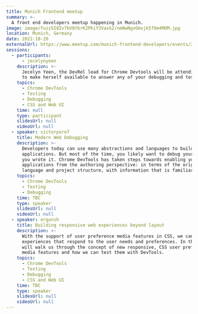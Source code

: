 ```yaml
---
title: Munich Frontend meetup
summary: >-
  A front end developers meetup happening in Munich.
image: image/fuiz5I8Iv7bV8YbrK2PKiY3Vask2/nmNwNgvOmvjk5fOm4MOM.jpg
location: Munich, Germany
date: 2022-10-20
externalUrl: https://www.meetup.com/munich-frontend-developers/events/288578416/
sessions:
  - participants:
      - jecelynyeen
    description: >-
      Jecelyn Yeen, the DevRel lead for Chrome Devtools will be attending the meetup
      to make herself available to answer any of your debugging and testing questions.
    topics:
      - Chrome DevTools
      - Testing
      - Debugging
      - CSS and Web UI
    time: null
    type: participant
    slidesUrl: null
    videoUrl: null
  - speaker: victorporof
    title: Modern Web Debugging
    description: >-
      Developers today can use many abstractions and languages to build their Web
      applications. But most of the time, you likely want to debug your own code as
      you wrote it. Chrome DevTools has taken steps towards enabling you to debug Web
      applications from the authoring perspective: in terms of the original source
      language and project structure, with information that is familiar and relevant.
    topics:
      - Chrome DevTools
      - Testing
      - Debugging
    time: TBC
    type: speaker
    slidesUrl: null
    videoUrl: null
  - speaker: ergunsh
    title: Building responsive web experiences beyond layout
    description: >-
      With the support of user preference media features in CSS, we can build web
      experiences that respond to the user needs and preferences. In this talk, Ergün
      will walk us through the concept of new responsive, CSS user preferences
      media features and how we can test them with DevTools.
    topics:
      - Chrome DevTools
      - Testing
      - Debugging
      - CSS and Web UI
    time: TBC
    type: speaker
    slidesUrl: null
    videoUrl: null
---
```

